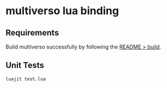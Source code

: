 # multiverso lua binding

## Requirements
Build multiverso successfully by following the [README > build](../../README.md#build).

## Unit Tests
```
luajit test.lua
```

